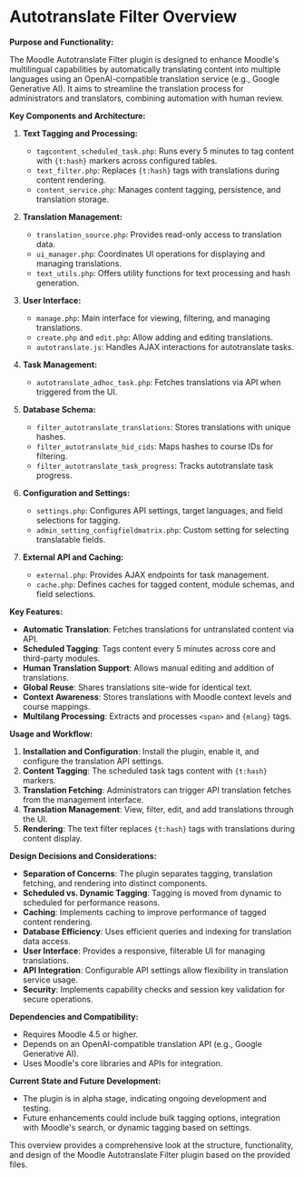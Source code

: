 # Autotranslate Filter Overview

**Purpose and Functionality:**

The Moodle Autotranslate Filter plugin is designed to enhance Moodle's multilingual capabilities by automatically translating content into multiple languages using an OpenAI-compatible translation service (e.g., Google Generative AI). It aims to streamline the translation process for administrators and translators, combining automation with human review.

**Key Components and Architecture:**

1. **Text Tagging and Processing:**
   - `tagcontent_scheduled_task.php`: Runs every 5 minutes to tag content with `{t:hash}` markers across configured tables.
   - `text_filter.php`: Replaces `{t:hash}` tags with translations during content rendering.
   - `content_service.php`: Manages content tagging, persistence, and translation storage.

2. **Translation Management:**
   - `translation_source.php`: Provides read-only access to translation data.
   - `ui_manager.php`: Coordinates UI operations for displaying and managing translations.
   - `text_utils.php`: Offers utility functions for text processing and hash generation.

3. **User Interface:**
   - `manage.php`: Main interface for viewing, filtering, and managing translations.
   - `create.php` and `edit.php`: Allow adding and editing translations.
   - `autotranslate.js`: Handles AJAX interactions for autotranslate tasks.

4. **Task Management:**
   - `autotranslate_adhoc_task.php`: Fetches translations via API when triggered from the UI.

5. **Database Schema:**
   - `filter_autotranslate_translations`: Stores translations with unique hashes.
   - `filter_autotranslate_hid_cids`: Maps hashes to course IDs for filtering.
   - `filter_autotranslate_task_progress`: Tracks autotranslate task progress.

6. **Configuration and Settings:**
   - `settings.php`: Configures API settings, target languages, and field selections for tagging.
   - `admin_setting_configfieldmatrix.php`: Custom setting for selecting translatable fields.

7. **External API and Caching:**
   - `external.php`: Provides AJAX endpoints for task management.
   - `cache.php`: Defines caches for tagged content, module schemas, and field selections.

**Key Features:**

- **Automatic Translation**: Fetches translations for untranslated content via API.
- **Scheduled Tagging**: Tags content every 5 minutes across core and third-party modules.
- **Human Translation Support**: Allows manual editing and addition of translations.
- **Global Reuse**: Shares translations site-wide for identical text.
- **Context Awareness**: Stores translations with Moodle context levels and course mappings.
- **Multilang Processing**: Extracts and processes `<span>` and `{mlang}` tags.

**Usage and Workflow:**

1. **Installation and Configuration**: Install the plugin, enable it, and configure the translation API settings.
2. **Content Tagging**: The scheduled task tags content with `{t:hash}` markers.
3. **Translation Fetching**: Administrators can trigger API translation fetches from the management interface.
4. **Translation Management**: View, filter, edit, and add translations through the UI.
5. **Rendering**: The text filter replaces `{t:hash}` tags with translations during content display.

**Design Decisions and Considerations:**

- **Separation of Concerns**: The plugin separates tagging, translation fetching, and rendering into distinct components.
- **Scheduled vs. Dynamic Tagging**: Tagging is moved from dynamic to scheduled for performance reasons.
- **Caching**: Implements caching to improve performance of tagged content rendering.
- **Database Efficiency**: Uses efficient queries and indexing for translation data access.
- **User Interface**: Provides a responsive, filterable UI for managing translations.
- **API Integration**: Configurable API settings allow flexibility in translation service usage.
- **Security**: Implements capability checks and session key validation for secure operations.

**Dependencies and Compatibility:**

- Requires Moodle 4.5 or higher.
- Depends on an OpenAI-compatible translation API (e.g., Google Generative AI).
- Uses Moodle's core libraries and APIs for integration.

**Current State and Future Development:**

- The plugin is in alpha stage, indicating ongoing development and testing.
- Future enhancements could include bulk tagging options, integration with Moodle's search, or dynamic tagging based on settings.

This overview provides a comprehensive look at the structure, functionality, and design of the Moodle Autotranslate Filter plugin based on the provided files.